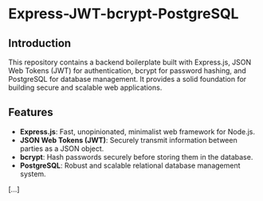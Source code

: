 # Express-JWT-bcrypt-PostgreSQL

## Introduction

This repository contains a backend boilerplate built with Express.js, JSON Web Tokens (JWT) for authentication, bcrypt for password hashing, and PostgreSQL for database management. It provides a solid foundation for building secure and scalable web applications.

## Features

- **Express.js**: Fast, unopinionated, minimalist web framework for Node.js.
- **JSON Web Tokens (JWT)**: Securely transmit information between parties as a JSON object.
- **bcrypt**: Hash passwords securely before storing them in the database.
- **PostgreSQL**: Robust and scalable relational database management system.

[...]


<!-- TODO: -->  
<!-- * Add a logger middleware -->
<!-- * Each special role should have a set of tabs, and non-special teams should have default tabs -->
<!-- * -->
<!-- * Create an API for seeing all available teams in the request team access page -->
<!-- * Create endpoint for requesting access in a team -->
<!-- * Create endpoint for  -->
